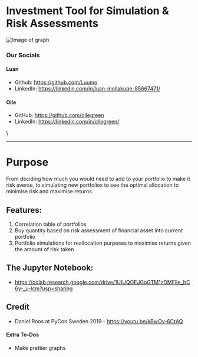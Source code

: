 # Investment Tool for Simulation & Risk Assessments

![Image of graph](https://www.image-illustration.net/wp-content/uploads/2018/01/financial-analysis-minimal-wallpaper.jpg)

### Our Socials
#### Luan
* Github: https://github.com/Luumo
* LinkedIn: https://linkedin.com/in/luan-mollakuqe-85667471/

#### Olle
* GitHub: https://github.com/ollegreen
* LinkedIn: https://linkedin.com/in/ollegreen/

\

_______

# Purpose 
From deciding how much you would need to add to your portfolio to make it risk averse, to simulating new portfolios to see the optimal allocation to minimise risk and maximise returns. 

## Features: 
1. Correlation table of portfolios
2. Buy quantity based on risk assessment of financial asset into current portfolio
3. Portfolio simulations for reallocation purposes to maximise returns given the amount of risk taken

## The Jupyter Notebook: 
* https://colab.research.google.com/drive/1UIUQOEJGoGTM1zDMFlIe_bC6y-_u-lcm?usp=sharing

## Credit
* Daniel Roos at PyCon Sweden 2019 - https://youtu.be/kBwOy-6CtAQ

#### Extra To-Dos
* Make prettier graphs
